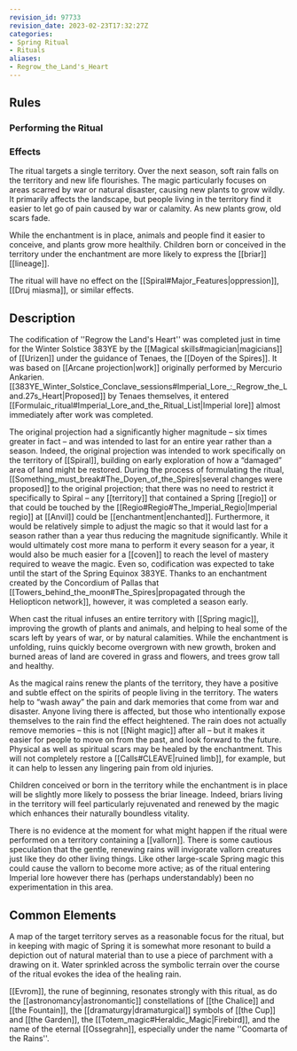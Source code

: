 ```yaml
---
revision_id: 97733
revision_date: 2023-02-23T17:32:27Z
categories:
- Spring Ritual
- Rituals
aliases:
- Regrow_the_Land's_Heart
---
```


## Rules

### Performing the Ritual
 

 



### Effects
The ritual targets a single territory. Over the next season, soft rain falls on the territory and new life flourishes. The magic particularly focuses on areas scarred by war or natural disaster, causing new plants to grow wildly. It primarily affects the landscape, but people living in the territory find it easier to let go of pain caused by war or calamity. As new plants grow, old scars fade. 

While the enchantment is in place, animals and people find it easier to conceive, and plants grow more healthily. Children born or conceived in the territory under the enchantment are more likely to express the [[briar]] [[lineage]].

The ritual will have no effect on the  [[Spiral#Major_Features|oppression]], [[Druj miasma]], or similar effects.



## Description
The codification of ''Regrow the Land's Heart'' was completed just in time for the Winter Solstice 383YE by the [[Magical skills#magician|magicians]] of [[Urizen]] under the guidance of Tenaes, the [[Doyen of the Spires]]. It was based on [[Arcane projection|work]] originally performed by Mercurio Ankarien. [[383YE_Winter_Solstice_Conclave_sessions#Imperial_Lore_:_Regrow_the_Land.27s_Heart|Proposed]] by Tenaes themselves, it entered [[Formulaic_ritual#Imperial_Lore_and_the_Ritual_List|Imperial lore]] almost immediately after work was completed.

The original projection had a significantly higher magnitude – six times greater in fact – and was intended to last for an entire year rather than a season. Indeed, the original projection was intended to work specifically on the territory of [[Spiral]], building on early exploration of how a “damaged” area of land might be restored. During the process of formulating the ritual, [[Something_must_break#The_Doyen_of_the_Spires|several changes were proposed]] to the original projection; that there was no need to restrict it specifically to Spiral – any [[territory]] that contained a Spring [[regio]] or that could be touched by the [[Regio#Regio#The_Imperial_Regio|Imperial regio]] at [[Anvil]] could be [[enchantment|enchanted]]. Furthermore, it would be relatively simple to adjust the magic so that it would last for a season rather than a year thus reducing the magnitude significantly. While it would ultimately cost more mana to perform it every season for a year, it would also be much easier for a [[coven]] to reach the level of mastery required to weave the magic.
Even so, codification was expected to take until the start of the Spring Equinox 383YE. Thanks to an enchantment created by the Concordium of Pallas that [[Towers_behind_the_moon#The_Spires|propagated through the Heliopticon network]], however, it was completed a season early.

When cast the ritual infuses an entire territory with [[Spring magic]], improving the growth of plants and animals, and helping to heal some of the scars left by years of war, or by natural calamities. While the enchantment is unfolding, ruins quickly become overgrown with new growth, broken and burned areas of land are covered in grass and flowers, and trees grow tall and healthy. 

As the magical rains renew the plants of the territory, they have a positive and subtle effect on the spirits of people living in the territory. The waters help to “wash away” the pain and dark memories that come from war and disaster. Anyone living there is affected, but those who intentionally expose themselves to the rain find the effect heightened. The rain does not actually remove memories – this is not [[Night magic]] after all – but it makes it easier for people to move on from the past, and look forward to the future. Physical as well as spiritual scars may be healed by the enchantment. This will not completely restore a [[Calls#CLEAVE|ruined limb]], for example, but it can help to lessen any lingering pain from old injuries.

Children conceived or born in the territory while the enchantment is in place will be slightly more likely to possess the briar lineage. Indeed, briars living in the territory will feel particularly rejuvenated and renewed by the magic which enhances their naturally boundless vitality.

There is no evidence at the moment for what might happen if the ritual were performed on a territory containing a [[vallorn]]. There is some cautious speculation that the gentle, renewing rains will invigorate vallorn creatures just like they do other living things. Like other large-scale Spring magic this could cause the vallorn to become more active; as of the ritual entering Imperial lore however there has (perhaps understandably) been no experimentation in this area.

## Common Elements
A map of the target territory serves as a reasonable focus for the ritual, but in keeping with magic of Spring it is somewhat more resonant to build a depiction out of natural material than to use a piece of parchment with a drawing on it. Water sprinkled across the symbolic terrain over the course of the ritual evokes the idea of the healing rain.

[[Evrom]], the rune of beginning, resonates strongly with this ritual, as do the [[astronomancy|astronomantic]] constellations of [[the Chalice]] and [[the Fountain]], the [[dramaturgy|dramaturgical]] symbols of [[the Cup]] and [[the Garden]], the [[Totem_magic#Heraldic_Magic|Firebird]], and the name of the eternal [[Ossegrahn]], especially under the name ''Coomarta of the Rains''. 

